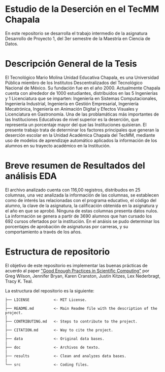 # Estudio de la Deserción en el TecMM Chapala
En este repositorio se desarrolla el trabajo intermedio de la asignatura Desarrollo de Proyecto 1, del 3er semestre de la Maestría en Ciencia de Datos.

# Descripción General de la Tesis
El Tecnológico Mario Molina Unidad Educativa Chapala, es una Universidad Pública miembro de los Institutos Descentralizados del Tecnológico Nacional de México. Su fundación fue en el año 2000. Actualmente Chapala cuenta con alrededor de 1000 estudiantes, distribuidos en las 5 Ingenierías y 1 Licenciatura que se imparten: Ingeniería en Sistemas Computacionales, Ingeniería Industrial, Ingeniería en Gestión Empresarial, Ingeniería Mecatrónica, Ingeniería en Animación Digital y Efectos Visuales y Licenciatura en Gastronomía.
Una de las problamáticas más importantes de las Instituciones Educativas de nivel superior es la deserción, que representa un porcentaje mayor del que las Instituciones quisieran. El presente trabajo trata de determinar los factores principales que generan la deserción escolar en la Unidad Académica Chapala del TecMM, mediante uso de modelos de aprendizaje automático aplicados la información de los alumnos en su trayecto académico en la Institución.

# Breve resumen de Resultados del análisis EDA
El archivo analizado cuenta con 116,00 registros, distribudos en 25 columnas, una vez analizada la información de las columnas, se establecen como de interés las relacionadas con el programa educativo, el código del alumno, la clave de la asignatura, la calificación obtenida en la asignatura y el año en que se aprobó. Ninguna de estas columnas presenta datos nulos. La información se genera a partir de 3690 alumnos que han cursado los 692 cursos ofertados por la institución.
En el anáisis se  pudo determinar los porcentajes de aprobación de asignaturas por carreras, y su comportamiento a través de los años.

# Estructura de repositorio

El objetivo de este repositorio es implementar las buenas prácticas de acuerdo al paper ["Good Enough Practices in Scientific Computing"](https://arxiv.org/abs/1609.00037) por Greg Wilson, Jennifer Bryan, Karen Cranston, Justin Kitzes, Lex Nederbragt, Tracy K. Teal.

La estructura del repositorio es la siguiente:

    ├── LICENSE           <- MIT License.  
    |  
    ├── README.md         <- Main Readme file with the description of the project.  
    |  
    ├── CONTRIBUTING.md   <- Steps to contribute to the project.  
    |  
    ├── CITATION.md       <- Way to cite the project.  
    |  
    ├── data              <- Original data bases.  
    |  
    ├── doc               <- Archivos de texto.  
    |  
    ├── results           <- Clean and analyzes data bases.  
    |  
    └── src               <- Coding files.  
